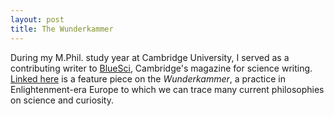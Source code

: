 ```yaml
---
layout: post
title: The Wunderkammer
---
```


During my M.Phil. study year at Cambridge University, I served as a contributing writer to [BlueSci](http://www.bluesci.co.uk/), Cambridge's magazine for science writing. [Linked here](https://hwaymentsteele.github.io/images/wunderkammer.pdf) is a feature piece on the *Wunderkammer*, a practice in Enlightenment-era Europe to which we can trace many current philosophies on science and curiosity.
